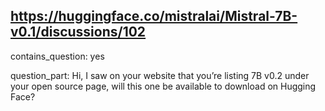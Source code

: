 ## https://huggingface.co/mistralai/Mistral-7B-v0.1/discussions/102

contains_question: yes

question_part: Hi, I saw on your website that you’re listing 7B v0.2 under your open source page, will this one be available to download on Hugging Face?